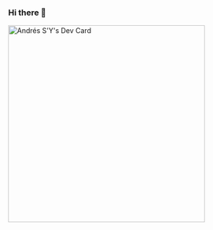 ### Hi there 👋

<!--
**AndresSY26/AndresSY26** is a ✨ _special_ ✨ repository because its `README.md` (this file) appears on your GitHub profile.

Here are some ideas to get you started:

- 🔭 I’m currently working on ...
- 🌱 I’m currently learning ...
- 👯 I’m looking to collaborate on ...
- 🤔 I’m looking for help with ...
- 💬 Ask me about ...
- 📫 How to reach me: ...
- 😄 Pronouns: ...
- ⚡ Fun fact: ...
-->

<a href="https://app.daily.dev/AndresSY"><img src="https://api.daily.dev/devcards/0fce53f537934f62b5e6855eb02feb97.png?r=uzu" width="400" alt="Andrés S'Y's Dev Card"/></a>
